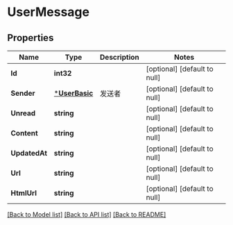 # UserMessage

## Properties
Name | Type | Description | Notes
------------ | ------------- | ------------- | -------------
**Id** | **int32** |  | [optional] [default to null]
**Sender** | [***UserBasic**](UserBasic.md) | 发送者 | [optional] [default to null]
**Unread** | **string** |  | [optional] [default to null]
**Content** | **string** |  | [optional] [default to null]
**UpdatedAt** | **string** |  | [optional] [default to null]
**Url** | **string** |  | [optional] [default to null]
**HtmlUrl** | **string** |  | [optional] [default to null]

[[Back to Model list]](../README.md#documentation-for-models) [[Back to API list]](../README.md#documentation-for-api-endpoints) [[Back to README]](../README.md)


